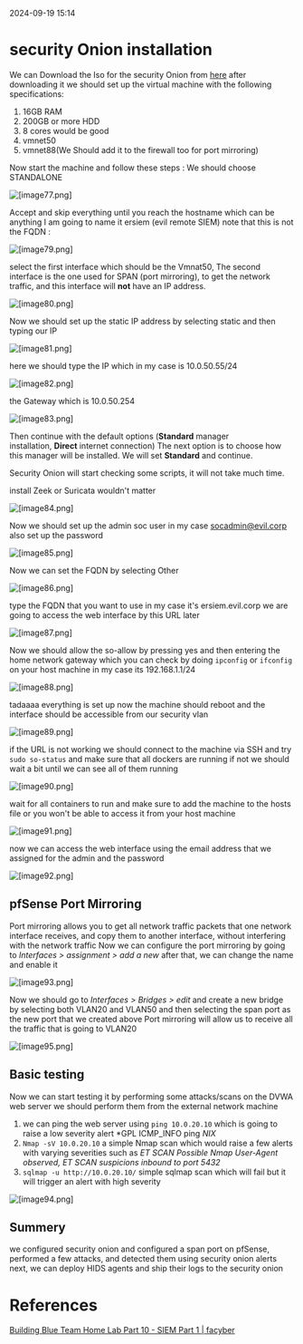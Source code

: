 2024-09-19 15:14



# security Onion installation 


We can Download the Iso for the security Onion from [here](https://github.com/Security-Onion-Solutions/securityonion/blob/master/VERIFY_ISO.md) after downloading it we should set up the virtual machine with the following specifications: 

1. 16GB RAM
2. 200GB or more HDD
3. 8 cores would be good
4. vmnet50
5. vmnet88(We Should add it to the firewall too for port mirroring)

Now start the machine and follow these steps :
We should choose STANDALONE

![[image77.png]](/Attachment/image77.png)

Accept and skip everything until you reach the hostname which can be anything I am going to name it ersiem (evil remote SIEM) note that this is not the FQDN :

![[image79.png]](/Attachment/image79.png)

select the first interface which should be the Vmnat50, The second interface is the one used for SPAN (port mirroring), to get the network traffic, and this interface will **not** have an IP address.

![[image80.png]](/Attachment/image80.png)

Now we should set up the static IP address by selecting static and then typing our IP

![[image81.png]](/Attachment/image81.png)

here we should type the IP which in my case is 10.0.50.55/24

![[image82.png]](/Attachment/image82.png)

the Gateway which is 10.0.50.254

![[image83.png]](/Attachment/image83.png)

Then continue with the default options (**Standard** manager installation, **Direct** internet connection) The next option is to choose how this manager will be installed. We will set **Standard** and continue.

Security Onion will start checking some scripts, it will not take much time.

install Zeek or Suricata wouldn't matter 

![[image84.png]](/Attachment/image84.png)

Now we should set up the admin soc user in my case socadmin@evil.corp also set up the password 

![[image85.png]](/Attachment/image.png)

Now we can set the FQDN by selecting Other 

![[image86.png]](/Attachment/image86.png)

type the FQDN that you want to use in my case it's ersiem.evil.corp we are going to access the web interface by this URL later 

![[image87.png]](/Attachment/image87.png)

Now we should allow the so-allow by pressing yes and then entering the home network gateway which you can check by doing `ipconfig` or `ifconfig` on your host machine in my case its 192.168.1.1/24

![[image88.png]](/Attachment/image88.png)

tadaaaa everything is set up now the machine should reboot and the interface should be accessible from our security vlan

![[image89.png]](/Attachment/image89.png)

if the URL is not working we should connect to the machine via SSH and try `sudo so-status`
and make sure that all dockers are running if not we should wait a bit until we can see all of them running 

![[image90.png]](/Attachment/image90.png)


wait for all containers to run and make sure to add the machine to the hosts file or you won't be able to access it from your host machine 

![[image91.png]](/Attachment/image91.png)

now we can access the web interface using the email address that we assigned for the admin and the password

![[image92.png]](/Attachment/image92.png)

## pfSense Port Mirroring 
Port mirroring allows you to get all network traffic packets that one network interface receives, and copy them to another interface, without interfering with the network traffic
Now we can configure the port mirroring by going to _Interfaces > assignment > add a new_
after that, we can change the name and enable it 

![[image93.png]](/Attachment/image93.png)

Now we should go to _Interfaces > Bridges > edit_ and create a new bridge by selecting both VLAN20 and VLAN50 and then selecting the span port as the new port that we created above 
Port mirroring will allow us to receive all the traffic that is going to VLAN20

![[image95.png]](/Attachment/image95.png)

## Basic testing 

Now we can start testing it by performing some attacks/scans on the DVWA web server we should perform them from the external network machine   

1. we can ping the web server using `ping 10.0.20.10` which is going to raise a low severity alert *GPL ICMP_INFO ping *NIX*
2. `Nmap -sV 10.0.20.10` a simple Nmap scan which would raise a few alerts with varying severities such as *ET SCAN Possible Nmap User-Agent observed, ET SCAN suspicions inbound to port 5432* 
3. `sqlmap -u http://10.0.20.10/` simple sqlmap scan which will fail but it will trigger an alert with high severity 

![[image94.png]](/Attachment/image94.png)

## Summery 

we configured security onion and configured a span port on pfSense, performed a few attacks, and detected them using security onion alerts 
next, we can deploy HIDS agents and ship their logs to the security onion 
# References 

[Building Blue Team Home Lab Part 10 - SIEM Part 1 | facyber](https://facyber.me/posts/blue-team-lab-guide-part-10/)
